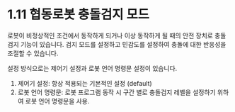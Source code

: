 # 1.11 협동로봇 충돌검지 모드

로봇이 비정상적인 조건에서 동작하게 되거나 이상 동작하게 될 때의 안전 장치로 충돌검지 기능이 있습니다. 검지 모드를 설정하고 민감도를 설정하여 충돌에 대한 반응성을 조절할 수 있습니다.

설정 방식으로는 제어기 설정과 로봇 언어 명령문 설정이 있습니다. 
1. 제어기 설정: 항상 적용되는 기본적인 설정 (default)
2. 로봇 언어 명령문: 로봇 프로그램 동작 시 구간 별로 충돌검지 레벨을 설정하기 위하여 로봇 언어 명령문을 사용. 
